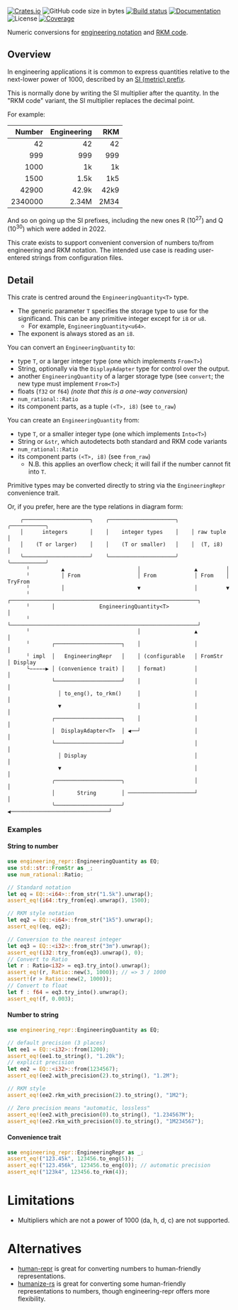 [![Crates.io](https://img.shields.io/crates/v/engineering_repr.svg)](https://crates.io/crates/engineering_repr)
![GitHub code size in bytes](https://img.shields.io/github/languages/code-size/crazyscot/engineering_repr)
[![Build status](https://github.com/crazyscot/engineering_repr/actions/workflows/rust.yml/badge.svg)](https://github.com/crazyscot/engineering_repr/actions/workflows/rust.yml)
[![Documentation](https://img.shields.io/docsrs/engineering-repr)](https://docs.rs/engineering_repr/)
![License](https://img.shields.io/badge/license-MIT-blue)
[![Coverage](https://coveralls.io/repos/github/crazyscot/engineering_repr/badge.svg?branch=main)](https://coveralls.io/github/crazyscot/engineering_repr?branch=main)

Numeric conversions for [engineering notation](https://en.wikipedia.org/wiki/Engineering_notation)
and [RKM code](https://en.wikipedia.org/wiki/RKM_code).

## Overview

In engineering applications it is common to express quantities relative to the next-lower power of 1000, described by an [SI (metric) prefix](https://en.wikipedia.org/wiki/Metric_prefix).

This is normally done by writing the SI multiplier after the quantity. In the "RKM code" variant, the SI multiplier replaces the decimal point.

For example:

| Number  | Engineering | RKM  |
| --:     | --:         | --:  |
| 42      | 42          | 42   |
| 999     | 999         | 999  |
| 1000    | 1k          | 1k   |
| 1500    | 1.5k        | 1k5  |
| 42900   | 42.9k       | 42k9 |
| 2340000 | 2.34M       | 2M34 |

And so on going up the SI prefixes, including the new ones R (10<sup>27</sup>) and Q (10<sup>30</sup>) which were added in 2022.

This crate exists to support convenient conversion of numbers to/from engineering and RKM notation.
The intended use case is reading user-entered strings from configuration files.

## Detail

This crate is centred around the `EngineeringQuantity<T>` type.

* The generic parameter `T` specifies the storage type to use for the significand.
  This can be any primitive integer except for `i8` or `u8`.
  * For example, `EngineeringQuantity<u64>`.
* The exponent is always stored as an `i8`.

You can convert an `EngineeringQuantity` to:
* type `T`, or a larger integer type (one which implements `From<T>`)
* String, optionally via the `DisplayAdapter` type for control over the output.
* another `EngineeringQuantity` of a larger storage type (see `convert`; the new type must implement `From<T>`)
* floats (`f32` or `f64`) _(note that this is a one-way conversion)_
* `num_rational::Ratio`
* its component parts, as a tuple `(<T>, i8)` (see `to_raw`)

You can create an `EngineeringQuantity` from:
* type `T`, or a smaller integer type (one which implements `Into<T>`)
* String or `&str`, which autodetects both standard and RKM code variants
* `num_rational::Ratio`
* its component parts `(<T>, i8)` (see `from_raw`)
  * N.B. this applies an overflow check; it will fail if the number cannot fit into `T`.

Primitive types may be converted directly to string via the `EngineeringRepr` convenience trait.

Or, if you prefer, here are the type relations in diagram form:

```text
    ╭─────────────────────╮    ╭─────────────────────╮    ╭───────────╮
    │      integers       │    │    integer types    │    │ raw tuple │
    │    (T or larger)    │    │    (T or smaller)   │    │  (T, i8)  │
    ╰─────────────────────╯    ╰─────────────────────╯    ╰───────────╯
      ╵          ▲                       │                 ▲         │
      ╵          │ From                  │ From            │ From    │ TryFrom
      ╵          │                       ▼                 │         ▼
      ╵       ┌───────────────────────────────────────────────────────────┐
      ╵       │              EngineeringQuantity<T>                       │
      ╵       └───────────────────────────────────────────────────────────┘
      ╵                                  │                 ▲          │
      ╵       ┌─────────────────────┐    │                 │          │
      ╵ impl  │   EngineeringRepr   │    │ (configurable   │ FromStr  │ Display
      └−−−−−▶ │ (convenience trait) │    │ format)         │          │
              └─────────────────────┘    │                 │          │
                │ to_eng(), to_rkm()     │                 │          │
                ▼                        │                 │          │
              ┌─────────────────────┐    │                 │          │
              │  DisplayAdapter<T>  │ ◀──┘                 │          │
              └─────────────────────┘                      │          │
                │ Display                                  │          │
                ▼                                          │          │
              ╭─────────────────────╮                      │          │
              │       String        │ ─────────────────────┘          │
              ╰─────────────────────╯ ◀───────────────────────────────┘
```

### Examples

#### String to number
```rust
use engineering_repr::EngineeringQuantity as EQ;
use std::str::FromStr as _;
use num_rational::Ratio;

// Standard notation
let eq = EQ::<i64>::from_str("1.5k").unwrap();
assert_eq!(i64::try_from(eq).unwrap(), 1500);

// RKM style notation
let eq2 = EQ::<i64>::from_str("1k5").unwrap();
assert_eq!(eq, eq2);

// Conversion to the nearest integer
let eq3 = EQ::<i32>::from_str("3m").unwrap();
assert_eq!(i32::try_from(eq3).unwrap(), 0);
// Convert to Ratio
let r : Ratio<i32> = eq3.try_into().unwrap();
assert_eq!(r, Ratio::new(3, 1000)); // => 3 / 1000
assert!(r > Ratio::new(2, 1000));
// Convert to float
let f : f64 = eq3.try_into().unwrap();
assert_eq!(f, 0.003);
```

#### Number to string
```rust
use engineering_repr::EngineeringQuantity as EQ;

// default precision (3 places)
let ee1 = EQ::<i32>::from(1200);
assert_eq!(ee1.to_string(), "1.20k");
// explicit precision
let ee2 = EQ::<i32>::from(1234567);
assert_eq!(ee2.with_precision(2).to_string(), "1.2M");

// RKM style
assert_eq!(ee2.rkm_with_precision(2).to_string(), "1M2");

// Zero precision means "automatic, lossless"
assert_eq!(ee2.with_precision(0).to_string(), "1.234567M");
assert_eq!(ee2.rkm_with_precision(0).to_string(), "1M234567");
```

#### Convenience trait
```rust
use engineering_repr::EngineeringRepr as _;
assert_eq!("123.45k", 123456.to_eng(5));
assert_eq!("123.456k", 123456.to_eng(0)); // automatic precision
assert_eq!("123k4", 123456.to_rkm(4));
```

# Limitations

* Multipliers which are not a power of 1000 (da, h, d, c) are not supported.

# Alternatives

* [human-repr](https://crates.io/crates/human-repr) is great for converting numbers to human-friendly representations.
* [humanize-rs](https://crates.io/crates/humanize-rs) is great for converting some human-friendly representations to numbers, though engineering-repr offers more flexibility.